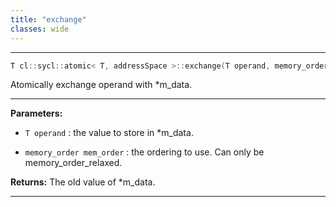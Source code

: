 ```yaml
---
title: "exchange"
classes: wide
---
```


---

```cpp
T cl::sycl::atomic< T, addressSpace >::exchange(T operand, memory_order mem_order=memory_order::relaxed)
```


Atomically exchange operand with *m_data.


---
**Parameters:**

 - `T operand`
: the value to store in *m_data.

 - `memory_order mem_order`
: the ordering to use. Can only be memory_order_relaxed.

**Returns:** The old value of *m_data.

---
